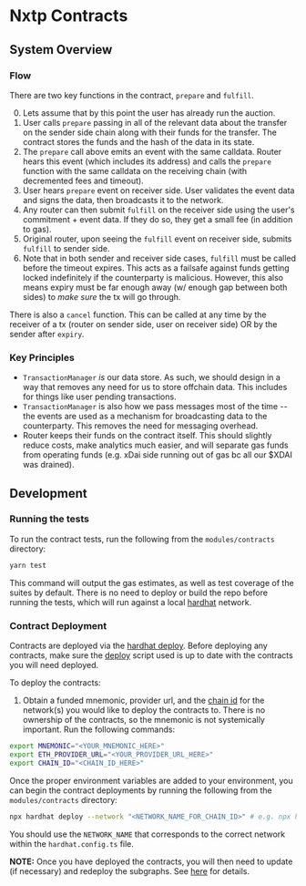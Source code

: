 # Nxtp Contracts

## System Overview

### Flow

There are two key functions in the contract, `prepare` and `fulfill`.

0. Lets assume that by this point the user has already run the auction.
1. User calls `prepare` passing in all of the relevant data about the transfer on the sender side chain along with their funds for the transfer. The contract stores the funds and the hash of the data in its state.
1. The `prepare` call above emits an event with the same calldata. Router hears this event (which includes its address) and calls the `prepare` function with the same calldata on the receiving chain (with decremented fees and timeout).
1. User hears `prepare` event on receiver side. User validates the event data and signs the data, then broadcasts it to the network.
1. Any router can then submit `fulfill` on the receiver side using the user's commitment + event data. If they do so, they get a small fee (in addition to gas).
1. Original router, upon seeing the `fulfill` event on receiver side, submits `fulfill` to sender side.
1. Note that in both sender and receiver side cases, `fulfill` must be called before the timeout expires. This acts as a failsafe against funds getting locked indefinitely if the counterparty is malicious. However, this also means expiry must be far enough away (w/ enough gap between both sides) to _make sure_ the tx will go through.

There is also a `cancel` function. This can be called at any time by the receiver of a tx (router on sender side, user on receiver side) OR by the sender after `expiry`.

### Key Principles

- `TransactionManager` _is_ our data store. As such, we should design in a way that removes any need for us to store offchain data. This includes for things like user pending transactions.
- `TransactionManager` is also how we pass messages most of the time -- the events are used as a mechanism for broadcasting data to the counterparty. This removes the need for messaging overhead.
- Router keeps their funds on the contract itself. This should slightly reduce costs, make analytics much easier, and will separate gas funds from operating funds (e.g. xDai side running out of gas bc all our \$XDAI was drained).

## Development

### Running the tests

To run the contract tests, run the following from the `modules/contracts` directory:

```sh
yarn test
```

This command will output the gas estimates, as well as test coverage of the suites by default. There is no need to deploy or build the repo before running the tests, which will run against a local [hardhat](https://hardhat.org) network.

### Contract Deployment

Contracts are deployed via the [hardhat deploy](https://hardhat.org/plugins/hardhat-deploy.html). Before deploying any contracts, make sure the [deploy](https://github.com/connext/nxtp/blob/main/modules/contracts/deploy/deploy.ts) script used is up to date with the contracts you will need deployed.

To deploy the contracts:

1. Obtain a funded mnemonic, provider url, and the [chain id](https://chainid.network) for the network(s) you would like to deploy the contracts to. There is no ownership of the contracts, so the mnemonic is not systemically important. Run the following commands:

```sh
export MNEMONIC="<YOUR_MNEMONIC_HERE>"
export ETH_PROVIDER_URL="<YOUR_PROVIDER_URL_HERE>"
export CHAIN_ID="<CHAIN_ID_HERE>"
```

Once the proper environment variables are added to your environment, you can begin the contract deployments by running the following from the `modules/contracts` directory:

```sh
npx hardhat deploy --network "<NETWORK_NAME_FOR_CHAIN_ID>" # e.g. npx hardhat deploy --network "goerli"
```

You should use the `NETWORK_NAME` that corresponds to the correct network within the `hardhat.config.ts` file.

**NOTE:** Once you have deployed the contracts, you will then need to update (if necessary) and redeploy the subgraphs. See [here](https://github.com/connext/nxtp/tree/main/modules/subgraph) for details.
